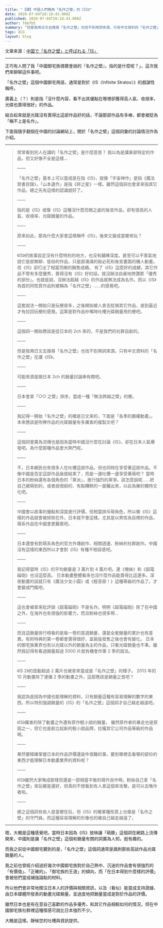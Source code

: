 ```yaml
---
title: "【譯】中國人們稱為「名作之壁」的《IS》"
date: 2020-07-04T20:18:43.000Z
published: 2020-07-04T20:18:43.000Z
author: f6bfb5
summary: "但是我用日文去搜尋「名作之壁」也找不到用詞來源。只有中文資料的「名作之壁」在講《IS》。"
tags: ACG
layout: blog
---
```


文章來源：[中国で「名作之壁」と呼ばれる「IS」](http://blog.livedoor.jp/kashikou/archives/51976215.html)

---

正巧有人問了我「中國御宅族偶爾會說的『名作之壁』，指的是什麼呢？」，這次我們來聊聊這件事吧。

「名作之壁」這個中國御宅用語，通常是對於《IS〈Infinite Stratos〉》的戲謔性稱呼。

廣義上（？）則是指「沒什麼內容，看不出其優點在哪裡卻獲得高人氣、收視率，光碟也賣得很好」的作品。

結合起來就是光碟沒有賣得比這部作品好的話，不論那部作品有多棒，都會被貶為「稱不上是名作」。

下面我隨手翻個在中國的討論網站上，關於「名作之壁」這個詞彙的討論情況作為介紹。

---

> 常常看到別人在講的「名作之壁」是什麼意思？
> 我以為是講某部特定的作品，但又好像不全是這樣…
>
> ——
>
> 「名作之壁」基本上可以當成是在指《IS》，就像「宇宙神作」是指《魔法禁書目錄》，「山本遺作」是指《碎之星》一樣。雖然這個詞也會拿來指其它作品，總之先有這樣的認識就好了。
>
> ——
>
> 指的是《IS》或像《IS》這種沒什麼亮眼之處的後宮作品，卻有很高的人氣、收視率、光碟銷量的作品。
>
> ——
>
> 原來如此，那為什麼大家會這樣稱呼《IS》，後來又變成當梗來玩？
>
> ——
>
> 《IS》的故事設定沒有什麼特別的地方，也沒有鋪陳深度。甚至可以不客氣地說它是部無聊、低俗的作品，只是部滿滿的殺必死和後宮畫面的機人動畫。但《IS》卻打出了相當亮眼的銷售成績。
> 有了《IS》這麼好的成績，其它作品不管有多麼優秀，賣得沒有《IS》好的話，就沒辦法自豪地誇讚那「優秀的部份」。也就是說，沒辦法超越《IS》的作品就無法成為名作。而以《IS》為首的同性質作品則被稱為「名作之壁」……的感覺吧。
>
> ——
>
> 這套說法一開始只是玩梗居多，之後開始被人拿去貶損其它作品，直到最近才有拉回玩梗的感覺。這算是對作品吵嘴時吐槽光碟銷量用的梗吧。
>
> ——
>
> 這個詞一開始應該是從日本的 2ch 來的，不是我們的社群自創的。
>
> ——
>
> 但是我用日文去搜尋「名作之壁」也找不到用詞來源。只有中文資料的「名作之壁」在講《IS》。
>
> ——
>
> 可能來源是跟日本 2ch 的銷量討論串有關吧。
>
> ——
>
> 日本會拿「○○ 之壁」排序，當成一種「無法跨越之壁」的梗。
>
> ——
>
> 我記得一開始「名作之壁」的確是日文來的，下面是「各季的霸權動畫」。本來應該是吹捧作品的光碟銷量有多厲害的複製文吧？
>
> ——
>
> 這個詞會廣為流傳也是因為當時中國沒什麼在討論《IS》，卻在日本人氣爆發吧。為什麼那種作品會大熱門呢。
>
> ——
>
> 不，日本網民也有很多人在吐槽這部作品，但也同時在享受著這部作品。不像中國是否定這部作品後就結束了，而是一邊吐槽一邊享受著萌吧？
> 當時日本的粉絲還有各個角色的「黨派」，進行強烈的黨爭。該怎麼說呢……把自己被萌到的，或者說很廚的、有點糟糕的一面曬出來，以此為樂的獨特文化吧。
>
> ——
>
> 中國會以故事的優點和深度進行評價，但相當排斥萌角色，所以像《IS》這樣的作品就會被排除在外，日本就不會這樣。尤其是以男性為目標的作品，萌系作品在中國會更難賣吧。
>
> ——
>
> 日本還會有對萌系角色的官方外傳創作、相關週邊、粉絲的社群創作。中國沒有這樣的東西所以才會對《IS》有種不相容感吧。
>
> ——
>
> 我記得當時《IS》的平均銷量是 3 萬片到 4 萬片吧。連《俺妹》和《超電磁砲》也沒這麼高。
> 日本動畫整體看來也沒什麼作品能賣得比這還多。深夜動畫的話就只有《魔法少女小圓》或《輕音部！》這種等級的作品了。才會變成門檻吧。
>
> ——
>
> 這也會被拿來批評說《超電磁砲》不是名作。明明《超電磁砲》除了在中國之外，在海外也有很強的影響力，而且粉絲也很多啊…
>
> ——
>
> 而且這銷量排行榜看的是每一卷的首週銷量，還是全套銷量的累計也有差異。有附特典的第一卷都會賣得很好，盒裝版發售之後也會有變化。
> 日本的御宅族業界也有以光碟以外的銷量為主的作品，只看光碟銷量也不準。雖然我記得有看過銷量超過 5000 片就有機會作第 2 季的說法。
>
> ——
>
> 《IS 2》的首動超過 2 萬片也被拿來當成是「名作之壁」的樣子。 2013 年的 10 月動畫除了連播 2 季的動畫之外，這部應該是銷量之首吧？
>
> ——
>
> 我認為是因為中國也能理解的資料，只有銷量這種有容易理解的數字的東西，所以特別強調銷量的《IS》的「名作之壁」這個詞才自己越走越遠吧。
>
> ——
>
> 《IS》厲害的除了動畫之外還有原作輕小說的銷量。
> 雖然原作者的暴走也是原因之一，但它也是創立起新的輕小說品牌，拉攏其它公司作品等級的作品啊。
>
> ——
>
> 果然要精確掌握日本的作品評價還是件很難的事。要到哪裡去看哪的部份的東西才能理解日本動畫業界的資料呢？
>
> ——
>
> 《IS》雖然大家嘴成那樣但還是一部相當平衡的萌作良作啊。粉絲自己拿「名作之壁」來玩梗是還好，但真的不想看到有人拿這個來攻擊。是可以去嘴作者啦。
>
> ——
>
> 總之這個詞有些人是當梗在玩，但《IS》的確某種性質上也像是「名作之壁」的守門員。而這種容易理解的形像也的確自己越走越遠了。

---

嗯，大概是這種感覺吧。當時日本因為《IS》放映讓「萌豚」這個詞在網路上流傳開來，中國則是讓「名作之壁」這個和銷量有關的詞廣為人知，挺有趣的。

而我之前從中國御宅聽到的是，「名作之壁」這個詞通常是諷刺那些高談作品光碟銷量的人。

我之前也曾經介紹過好幾次中國御宅族對於自己熱中、沉迷的作品會有很強烈的「有價值」、「正確的」、「御宅族的王道」的傾向，而「在日本得到什麼樣的評價」會被他們當成補強論點的材料。

所以他們會非常地關注日本人的評價與相關資訊，以及（看似）能當成支持證據、由日本媒體所發表的動畫光碟銷量，並過度地把銷量當成是對於作品的評價。

雖然日本也是有在意自己喜歡的作品多優秀，和其它作品相較如何的情況，但在中國御宅族社群裡這種情感可說比日本強烈不少。

大概是這樣。靜候您的吐槽與資訊提供。
